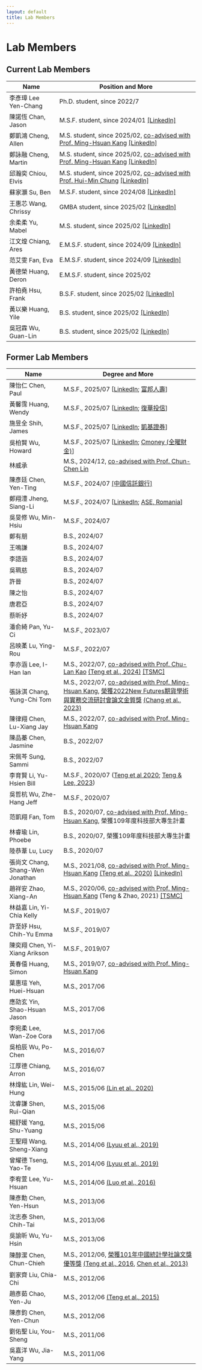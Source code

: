 ```yaml
---
layout: default
title: Lab Members
---
```



# Lab Members


## Current Lab Members



| Name | Position and More |
|----|-----------|
|李彥璋 Lee Yen-Chang| Ph.D. student, since 2022/7 |
| 陳諾恆 Chan, Jason|M.S.F. student, since 2024/01 [[LinkedIn]](https://www.linkedin.com/in/%E8%AB%BE%E6%81%86-%E9%99%B3-83965a326/) |
| 鄭凱鴻 Cheng, Allen | M.S. student, since 2025/02, [co-advised with Prof. Ming-Hsuan Kang](https://www.math.nycu.edu.tw/faculty/faculty_content.php?S_ID=82&SC_ID=1) [[LinkedIn]](https://www.linkedin.com/in/kaihong-zheng-66a105355/)|
| 鄭詠融 Cheng, Martin | M.S. student, since 2025/02, [co-advised with Prof. Ming-Hsuan Kang](https://www.math.nycu.edu.tw/faculty/faculty_content.php?S_ID=82&SC_ID=1) [[LinkedIn]](https://www.linkedin.com/in/yung-jung-cheng-8242a913a/) |
| 邱瀚奕 Chiou, Elvis | M.S. student, since 2025/02, [co-advised with Prof. Hui-Min Chung](https://imf.nycu.edu.tw/imf/ch/app/artwebsite/view?module=artwebsite&id=20406&serno=12bdf62b-e769-4e7f-8154-72a2c13b1a87) [[LinkedIn]](https://pse.is/78kyba) |
| 蘇家灝 Su, Ben | M.S.F. student, since 2024/08 [[LinkedIn]](https://www.linkedin.com/in/ben--soo/)|
| 王惠芯 Wang, Chrissy | GMBA student, since 2025/02 [[LinkedIn]](https://www.linkedin.com/in/chrissywangxiv/) |
| 余柔柔 Yu, Mabel | M.S. student, since 2025/02 [[LinkedIn]](https://www.linkedin.com/in/mabelrryu/) |
| 江文煌 Chiang, Ares | E.M.S.F. student, since 2024/09 [[LinkedIn]](https://www.linkedin.com/in/ares-jiang-2a3816354/) |
| 范艾雯 Fan, Eva | E.M.S.F. student, since 2024/09 [[LinkedIn]](https://www.linkedin.com/in/%E8%89%BE%E9%9B%AF-%E8%8C%83-b87380289/) |
| 黃德榮 Huang, Deron | E.M.S.F. student, since 2025/02  |
| 許柏堯 Hsu, Frank | B.S.F. student, since 2025/02 [[LinkedIn]](https://www.linkedin.com/in/pyhsu-%E8%A8%B1-405a73327/) |
| 黃以樂 Huang, Yile | B.S. student, since 2025/02 [[LinkedIn]](https://www.linkedin.com/in/%E4%BB%A5%E6%A8%82-%E9%BB%83-780a01355/) |
| 吳冠霖 Wu, Guan-Lin | B.S. student, since 2025/02 [[LinkedIn]](https://www.linkedin.com/in/%E5%86%A0%E9%9C%96-%E5%90%B3-ab3760346/) |


## Former Lab Members

| Name | Degree and More   |
|----|-----------|
| 陳怡仁 Chen, Paul |M.S.F., 2025/07 [[LinkedIn](https://www.linkedin.com/public-profile/settings?trk=d_flagship3_profile_self_view_public_profile); [富邦人壽](https://www.fubon.com/life/)]|
| 黃馨霈 Huang, Wendy | M.S.F., 2025/07 [[LinkedIn](https://www.linkedin.com/in/%E9%A6%A8%E9%9C%88-%E9%BB%83-11b46426b/); [復華投信](https://www.fhtrust.com.tw)]|
| 施昱全 Shih, James | M.S.F., 2025/07 [[LinkedIn](http://linkedin.com/in/昱全-施-735a5620b); [凱基證券](https://www.kgi.com.tw/zh-tw/)] |
| 吳柏賢 Wu, Howard | M.S.F., 2025/07 [[LinkedIn](https://www.linkedin.com/in/%E6%9F%8F%E8%B3%A2-%E5%90%B3-b1298a325/); [Cmoney (全曜財金)](https://www.cmoney.com.tw)] |
| 林威承 |M.S., 2024/12, [co-advised with Prof. Chun-Chen Lin](https://cclin321.iem.nycu.edu.tw/林春成)|
| 陳彥廷 Chen, Yen-Ting |M.S.F., 2024/07 [[中國信託銀行]](https://www.ctbcbank.com/twrbo/zh_tw/index.html) |
| 鄭翔澧 Jheng, Siang-Li | M.S.F., 2024/07 [[LinkedIn](https://www.linkedin.com/in/siang-li-jheng-bb3103334/); [ASE, Romania](https://www.google.com/search?client=safari&rls=en&q=institute+of+digital+assets&ie=UTF-8&oe=UTF-8)]| 
| 吳旻修 Wu, Min-Hsiu | M.S.F., 2024/07 | 
| 鄭有朋 |B.S., 2024/07   | 
| 王鳴謙 | B.S., 2024/07  | 
| 李語涵 | B.S., 2024/07  | 
| 吳珮慈 | B.S., 2024/07  | 
| 許晉 | B.S., 2024/07  |  
| 陳之怡 | B.S., 2024/07  |  
| 唐君亞 | B.S., 2024/07  |
| 蔡昕妤  | B.S., 2024/07  |
| 潘俞綺 Pan, Yu-Ci | M.S.F., 2023/07 |
| 呂映葇 Lu, Ying-Rou | M.S.F., 2022/07 |
| 李亦涵 Lee, I-Han Ian | M.S., 2022/07, [co-advised with Prof. Chu-Lan Kao](https://stat.nycu.edu.tw/zh_tw/members/teacher/高竹嵐-16291129) [(Teng et al., 2024)](https://doi.org/10.1016/j.irfa.2023.103005) [[TSMC]](https://www.tsmc.com/english)  |
| 張詠淇 Chang, Yung-Chi Tom | M.S., 2022/07, [co-advised with Prof. Ming-Hsuan Kang](https://www.math.nycu.edu.tw/faculty/faculty_content.php?S_ID=82&SC_ID=1), [榮獲2022New Futures期貨學術與實務交流研討會論文金質獎](https://www.ctee.com.tw/news/20221205700620-431210) [(Chang et al., 2023)](https://www.taifex.com.tw/cht/10/journalView)|
| 陳律翔 Chen, Lu-Xiang Jay| M.S., 2022/07, [co-advised with Prof. Ming-Hsuan Kang](https://www.math.nycu.edu.tw/faculty/faculty_content.php?S_ID=82&SC_ID=1)|
| 陳品蓁 Chen, Jasmine | B.S., 2022/07  |  
| 宋佩芩 Sung, Sammi | B.S., 2022/07  |  
| 李育賢 Li, Yu-Hsien Bill | M.S.F., 2020/07 ([Teng et al 2020](https://ieeexplore.ieee.org/document/9302638); [Teng & Lee, 2023](https://link.springer.com/article/10.1007/s42521-023-00076-y))| 
| 吳哲杭 Wu, Zhe-Hang Jeff | M.S.F., 2020/07 |
| 范凱翔 Fan, Tom| B.S., 2020/07, [co-advised with Prof. Ming-Hsuan Kang](https://www.math.nycu.edu.tw/faculty/faculty_content.php?S_ID=82&SC_ID=1), 榮獲109年度科技部大專生計畫|
| 林睿瑜 Lin, Phoebe| B.S., 2020/07, 榮獲109年度科技部大專生計畫 |
| 陸恭葦 Lu, Lucy| B.S., 2020/07  |
| 張尚文 Chang, Shang-Wen Jonathan | M.S., 2021/08, [co-advised with Prof. Ming-Hsuan Kang](https://www.math.nycu.edu.tw/faculty/faculty_content.php?S_ID=82&SC_ID=1) [(Teng et al., 2020)](https://ieeexplore.ieee.org/document/9302638) [[LinkedIn]](https://www.linkedin.com/in/jonathan-sw-chang/)|
| 趙祥安 Zhao, Xiang-An | M.S., 2020/06, [co-advised with Prof. Ming-Hsuan Kang](https://www.math.nycu.edu.tw/faculty/faculty_content.php?S_ID=82&SC_ID=1) (Teng & Zhao, 2021) [[TSMC]](https://www.tsmc.com/english)|
| 林益嘉 Lin, Yi-Chia Kelly | M.S.F., 2019/07 |
| 許至妤 Hsu, Chih-Yu Emma | M.S.F., 2019/07 |
| 陳奕翔 Chen, Yi-Xiang Arikson | M.S.F., 2019/07 |
| 黃春僖 Huang, Simon | M.S., 2019/07, [co-advised with Prof. Ming-Hsuan Kang](https://www.math.nycu.edu.tw/faculty/faculty_content.php?S_ID=82&SC_ID=1)|
| 葉惠瑄 Yeh, Huei-Hsuan | M.S., 2017/06 |
| 應劭玄 Yin, Shao-Hsuan Jason | M.S., 2017/06 | 
| 李宛柔 Lee, Wan-Zoe Cora | M.S., 2017/06 | 
| 吳柏辰 Wu, Po-Chen | M.S., 2016/07 | 
| 江厚德 Chiang, Arron | M.S., 2016/07 | 
| 林煒紘 Lin, Wei-Hung | M.S., 2015/06 [(Lin et al., 2020)](https://www.worldscientific.com/doi/10.1142/9789811202391_0014?srsltid=AfmBOooTBeDsa58dLYFQDZZzKg8G18rsPELiQ1LpArEyfmfFefInMG4K) | 
| 沈睿謙 Shen, Rui-Qian | M.S., 2015/06 | 
| 楊舒媛 Yang, Shu-Yuang | M.S., 2015/06 | 
| 王聖翔 Wang, Sheng-Xiang | M.S., 2014/06 [(Lyuu et al., 2019)](https://www.tandfonline.com/doi/full/10.1080/14697688.2018.1562196) | 
| 曾耀德 Tseng, Yao-Te | M.S., 2014/06 [(Lyuu et al., 2019)](https://www.tandfonline.com/doi/full/10.1080/14697688.2018.1562196) | 
| 李宥萱 Lee, Yu-Hsuan | M.S., 2014/06 [(Luo et al., 2016)](https://www.degruyterbrill.com/document/doi/10.1515/apjri-2015-0011/html)  |
| 陳彥勳 Chen, Yen-Hsun | M.S., 2013/06 | 
| 沈志泰 Shen, Chih-Tai | M.S., 2013/06 | 
| 吳諭昕 Wu, Yu-Hsin | M.S., 2013/06 | 
| 陳醇潔 Chen, Chun-Chieh | M.S., 2012/06, [榮獲101年中國統計學社論文獎優等獎](https://www.stat.org.tw/data/operation/歷屆論文獎得獎名單1121207.pdf) [(Teng et al., 2016](https://www.tandfonline.com/doi/full/10.1080/14697688.2015.1136077), [Chen et al., 2013)](https://www.airitilibrary.com/Article/Detail/05296528-201309-201309020004-201309020004-253-273)|
| 劉家齊 Liu, Chia-Chi | M.S., 2012/06 |
| 趙彥茹 Chao, Yen-Ju | M.S., 2012/06 [(Teng et al., 2015)](https://www.tandfonline.com/doi/abs/10.1080/02664763.2014.995609) |
| 陳彥鈞 Chen, Yen-Chun | M.S., 2012/06 | 
| 劉佑聖 Liu, You-Sheng | M.S., 2011/06 | 
| 吳嘉洋 Wu, Jia-Yang | M.S., 2011/06 |
